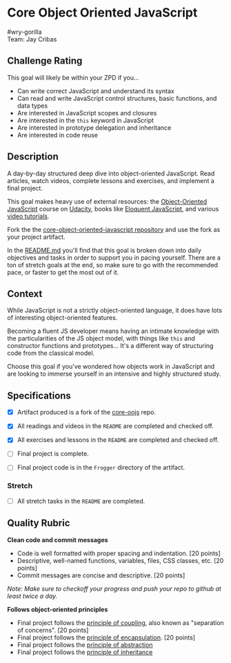 # Core Object Oriented JavaScript

#wry-gorilla  
Team: Jay Cribas

## Challenge Rating

This goal will likely be within your ZPD if you...

- Can write correct JavaScript and understand its syntax
- Can read and write JavaScript control structures, basic functions, and data types
- Are interested in JavaScript scopes and closures
- Are interested in the `this` keyword in JavaScript
- Are interested in prototype delegation and inheritance
- Are interested in code reuse

## Description

A day-by-day structured deep dive into object-oriented JavaScript. Read articles, watch videos, complete lessons and exercises, and implement a final project.

This goal makes heavy use of external resources: the [Object-Oriented JavaScript](https://www.udacity.com/course/object-oriented-javascript--ud015) course on [Udacity](https://www.udacity.com/), books like [Eloquent JavaScript](http://eloquentjavascript.net), and various [video tutorials](https://www.youtube.com/watch?v=O8wwnhdkPE4).

Fork the the [core-object-oriented-javascript repository][core-oojs] and use the fork as your project artifact.

In the [README.md][core-oojs-readme] you'll find that this goal is broken down into daily objectives and tasks in order to support you in pacing yourself. There are a ton of stretch goals at the end, so make sure to go with the recommended pace, or faster to get the most out of it.

## Context

While JavaScript is not a strictly object-oriented language, it does have lots of interesting object-oriented features.

Becoming a fluent JS developer means having an intimate knowledge with the particularities of the JS object model, with things like `this` and constructor functions and prototypes... It's a different way of structuring code from the classical model.

Choose this goal if you've wondered how objects work in JavaScript and are looking to immerse yourself in an intensive and highly structured study.

## Specifications

- [x] Artifact produced is a fork of the [core-oojs][core-oojs] repo.
- [x] All readings and videos in the `README` are completed and checked off.
- [x] All exercises and lessons in the `README` are completed and checked off.
- [ ] Final project is complete.
- [ ] Final project code is in the `Frogger` directory of the artifact.


### Stretch

- [ ] All stretch tasks in the `README` are completed.

## Quality Rubric

**Clean code and commit messages**
- Code is well formatted with proper spacing and indentation. [20 points]
- Descriptive, well-named functions, variables, files, CSS classes, etc. [20 points]
- Commit messages are concise and descriptive. [20 points]

*Note: Make sure to checkoff your progress and push your repo to github at least twice a day.*

**Follows object-oriented principles**
- Final project follows the [principle of coupling][principle-coupling], also known as "separation of concerns". [20 points]
- Final project follows the [principle of encapsulation][principle-encapsulation]. [20 points]
- Final project follows the [principle of abstraction][principle-abstraction]
- Final project follows the [principle of inheritance][principle-inheritance]

[core-oojs]: https://github.com/GuildCrafts/core-object-oriented-javascript
[core-oojs-readme]: https://github.com/GuildCrafts/core-object-oriented-javascript/blob/master/README.md
[principle-encapsulation]: https://gamedevelopment.tutsplus.com/tutorials/quick-tip-the-oop-principle-of-encapsulation--gamedev-2187
[principle-abstraction]: https://gamedevelopment.tutsplus.com/tutorials/quick-tip-the-oop-principle-of-abstraction--gamedev-2386
[principle-inheritance]: https://gamedevelopment.tutsplus.com/tutorials/quick-tip-the-oop-principle-of-inheritance--gamedev-2536
[principle-coupling]: https://gamedevelopment.tutsplus.com/tutorials/quick-tip-the-oop-principle-of-coupling--gamedev-1935
